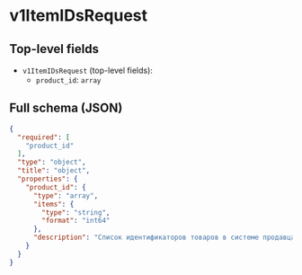 # v1ItemIDsRequest

## Top-level fields
- `v1ItemIDsRequest` (top-level fields):
  - `product_id`: `array`

## Full schema (JSON)
```json
{
  "required": [
    "product_id"
  ],
  "type": "object",
  "title": "object",
  "properties": {
    "product_id": {
      "type": "array",
      "items": {
        "type": "string",
        "format": "int64"
      },
      "description": "Список идентификаторов товаров в системе продавца — `product_id`. Максимальное количество — 50."
    }
  }
}
```

